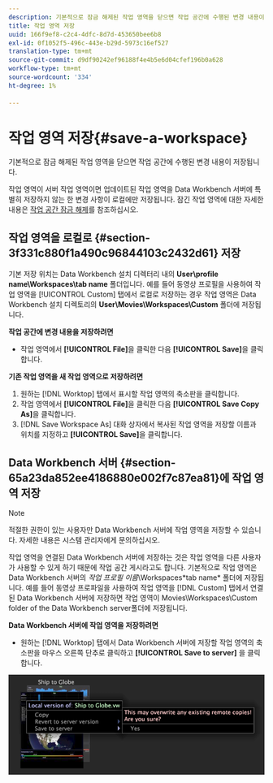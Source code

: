 ```yaml
---
description: 기본적으로 잠금 해제된 작업 영역을 닫으면 작업 공간에 수행된 변경 내용이 저장됩니다.
title: 작업 영역 저장
uuid: 166f9ef8-c2c4-4dfc-8d7d-453650bee6b8
exl-id: 0f1052f5-496c-443e-b29d-5973c16ef527
translation-type: tm+mt
source-git-commit: d9df90242ef96188f4e4b5e6d04cfef196b0a628
workflow-type: tm+mt
source-wordcount: '334'
ht-degree: 1%

---
```


# 작업 영역 저장{#save-a-workspace}

기본적으로 잠금 해제된 작업 영역을 닫으면 작업 공간에 수행된 변경 내용이 저장됩니다.

작업 영역이 서버 작업 영역이면 업데이트된 작업 영역을 Data Workbench 서버에 특별히 저장하지 않는 한 변경 사항이 로컬에만 저장됩니다. 잠긴 작업 영역에 대한 자세한 내용은 [작업 공간 잠금 해제](../../../home/c-get-started/c-work-worksp/c-unlock-wksp.md#concept-18ada952aecf45c79a806b31b294023e)를 참조하십시오.

## 작업 영역을 로컬로 {#section-3f331c880f1a490c96844103c2432d61} 저장

기본 저장 위치는 Data Workbench 설치 디렉터리 내의 **User\profile name\Workspaces\tab name** 폴더입니다. 예를 들어 동영상 프로필을 사용하여 작업 영역을 [!UICONTROL Custom] 탭에서 로컬로 저장하는 경우 작업 영역은 Data Workbench 설치 디렉토리의 **User\Movies\Workspaces\Custom** 폴더에 저장됩니다.

**작업 공간에 변경 내용을 저장하려면**

* 작업 영역에서 **[!UICONTROL File]**&#x200B;을 클릭한 다음 **[!UICONTROL Save]**&#x200B;을 클릭합니다.

**기존 작업 영역을 새 작업 영역으로 저장하려면**

1. 원하는 [!DNL Worktop] 탭에서 표시할 작업 영역의 축소판을 클릭합니다.
1. 작업 영역에서 **[!UICONTROL File]**&#x200B;을 클릭한 다음 **[!UICONTROL Save Copy As]**&#x200B;을 클릭합니다.
1. [!DNL Save Workspace As] 대화 상자에서 복사된 작업 영역을 저장할 이름과 위치를 지정하고 **[!UICONTROL Save]**&#x200B;을 클릭합니다.

## Data Workbench 서버 {#section-65a23da852ee4186880e002f7c87ea81}에 작업 영역 저장

>[!NOTE]
>
>적절한 권한이 있는 사용자만 Data Workbench 서버에 작업 영역을 저장할 수 있습니다. 자세한 내용은 시스템 관리자에게 문의하십시오.

작업 영역을 연결된 Data Workbench 서버에 저장하는 것은 작업 영역을 다른 사용자가 사용할 수 있게 하기 때문에 작업 공간 게시라고도 합니다. 기본적으로 작업 영역은 Data Workbench 서버의 *작업 프로필 이름*\Workspaces\*tab name* 폴더에 저장됩니다. 예를 들어 동영상 프로파일을 사용하여 작업 영역을 [!DNL Custom] 탭에서 연결된 Data Workbench 서버에 저장하면 작업 영역이 Movies\Workspaces\Custom folder of the Data Workbench server폴더에 저장됩니다.

**Data Workbench 서버에 작업 영역을 저장하려면**

* 원하는 [!DNL Worktop] 탭에서 Data Workbench 서버에 저장할 작업 영역의 축소판을 마우스 오른쪽 단추로 클릭하고 **[!UICONTROL Save to server]** 을 클릭합니다.

![](assets/mnu_workspaceManager_SaveToServerwksp.png)
